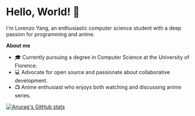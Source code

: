 # Hello, World! 👋

I'm Lorenzo Yang, an enthusiastic computer science student with a deep passion for programming and anime.

**About me**
- 🎓 Currently pursuing a degree in Computer Science at the University of Florence.
- 💻 Advocate for open source and passionate about collaborative development.
- 📺 Anime enthusiast who enjoys both watching and discussing anime series.

[![Anurag's GitHub stats](https://github-readme-stats.vercel.app/api?username=lorenzoyang)](https://github.com/anuraghazra/github-readme-stats)
